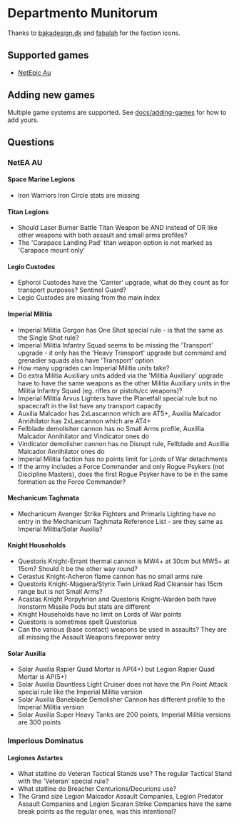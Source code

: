 # Departmento Munitorum

Thanks to [bakadesign.dk](http://bakadesign.dk/warhammer-40-000-icons) and [fabalah](https://fabalah.com) for the faction icons.

## Supported games

* [NetEpic Au](http://epicau.com/mw/index.php/Main_Page)

## Adding new games

Multiple game systems are supported. See [docs/adding-games](./docs/adding-games.md) for how to add yours.

## Questions

### NetEA AU

#### Space Marine Legions

- Iron Warriors Iron Circle stats are missing

#### Titan Legions

- Should Laser Burner Battle Titan Weapon be AND instead of OR like other weapons with both assault and small arms profiles?
- The 'Carapace Landing Pad' titan weapon option is not marked as 'Carapace mount only'

#### Legio Custodes

- Ephoroi Custodes have the 'Carrier' upgrade, what do they count as for transport purposes? Sentinel Guard?
- Legio Custodes are missing from the main index

#### Imperial Militia

- Imperial Militia Gorgon has One Shot special rule - is that the same as the Single Shot rule?
- Imperial Militia Infantry Squad seems to be missing the 'Transport' upgrade - it only has the 'Heavy Transport' upgrade but command and grenadier squads also have 'Transport' option
- How many upgrades can Imperial Militia units take?
- Do extra Militia Auxiliary units added via the 'Militia Auxiliary' upgrade have to have the same weapons as the other Militia Auxiliary units in the Militia Infantry Squad (eg. rifles or pistols/cc weapons)?
- Imperial Militia Arvus Lighters have the Planetfall special rule but no spacecraft in the list have any transport capacity
- Auxilia Malcador has 2xLascannon which are AT5+, Auxilia Malcador Annihilator has 2xLascannon which are AT4+
- Fellblade demolisher cannon has no Small Arms profile, Auxillia Malcador Annihilator and Vindicator ones do
- Vindicator demolisher cannon has no Disrupt rule, Fellblade and Auxillia Malcador Annihilator ones do
- Imperial Militia faction has no points limit for Lords of War detachments
- If the army includes a Force Commander and only Rogue Psykers (not Discipline Masters), does the first Rogue Psyker have to be in the same formation as the Force Commander?

#### Mechanicum Taghmata

- Mechanicum Avenger Strike Fighters and Primaris Lighting have no entry in the Mechanicum Taghmata Reference List - are they same as Imperial Militia/Solar Auxilia?

#### Knight Households

- Questoris Knight-Errant thermal cannon is MW4+ at 30cm but MW5+ at 15cm? Should it be the other way round?
- Cerastus Knight-Acheron flame cannon has no small arms rule
- Questoris Knight-Magaera/Styrix Twin Linked Rad Cleanser has 15cm range but is not Small Arms?
- Acastas Knight Porpyhrion and Questoris Knight-Warden both have Ironstorm Missile Pods but stats are different
- Knight Households have no limit on Lords of War points
- Questoris is sometimes spelt Questorius
- Can the various (base contact) weapons be used in assaults? They are all missing the Assault Weapons firepower entry

#### Solar Auxilia

- Solar Auxilia Rapier Quad Mortar is AP(4+) but Legion Rapier Quad Mortar is AP(5+)
- Solar Auxilia Dauntless Light Cruiser does not have the Pin Point Attack special rule like the Imperial Militia version
- Solar Auxilia Baneblade Demolisher Cannon has different profile to the Imperial Militia version
- Solar Auxilia Super Heavy Tanks are 200 points, Imperial Militia versions are 300 points

### Imperious Dominatus

#### Legiones Astartes

- What statline do Veteran Tactical Stands use?  The regular Tactical Stand with the 'Veteran' special rule?
- What statline do Breacher Centurions/Decurions use?
- The Grand size Legion Malcador Assault Companies, Legion Predator Assault Companies and Legion Sicaran Strike Companies have the same break points as the regular ones, was this intentional?
